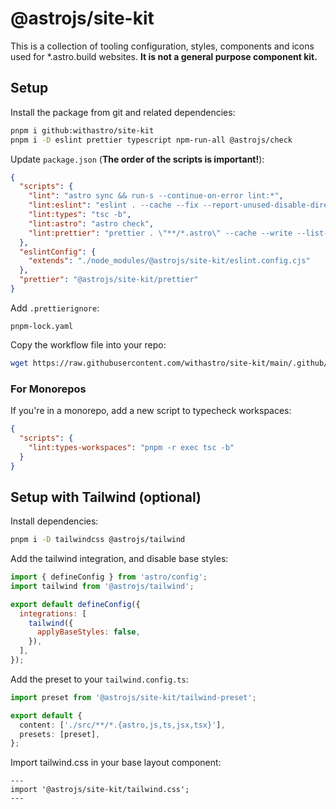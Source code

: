 # @astrojs/site-kit

This is a collection of tooling configuration, styles, components and icons used for \*.astro.build websites. **It is not a general purpose component kit.**

## Setup

Install the package from git and related dependencies:

```bash
pnpm i github:withastro/site-kit
pnpm i -D eslint prettier typescript npm-run-all @astrojs/check
```

Update `package.json` (**The order of the scripts is important!**):

```json
{
  "scripts": {
    "lint": "astro sync && run-s --continue-on-error lint:*",
    "lint:eslint": "eslint . --cache --fix --report-unused-disable-directives",
    "lint:types": "tsc -b",
    "lint:astro": "astro check",
    "lint:prettier": "prettier . \"**/*.astro\" --cache --write --list-different"
  },
  "eslintConfig": {
    "extends": "./node_modules/@astrojs/site-kit/eslint.config.cjs"
  },
  "prettier": "@astrojs/site-kit/prettier"
}
```

Add `.prettierignore`:

```ignore
pnpm-lock.yaml
```

Copy the workflow file into your repo:

```bash
wget https://raw.githubusercontent.com/withastro/site-kit/main/.github/workflows/lint.yml -O .github/workflows/lint.yml
```

### For Monorepos

If you're in a monorepo, add a new script to typecheck workspaces:

```json
{
  "scripts": {
    "lint:types-workspaces": "pnpm -r exec tsc -b"
  }
}
```

## Setup with Tailwind (optional)

Install dependencies:

```bash
pnpm i -D tailwindcss @astrojs/tailwind
```

Add the tailwind integration, and disable base styles:

```js
import { defineConfig } from 'astro/config';
import tailwind from '@astrojs/tailwind';

export default defineConfig({
  integrations: [
    tailwind({
      applyBaseStyles: false,
    }),
  ],
});
```

Add the preset to your `tailwind.config.ts`:

```ts
import preset from '@astrojs/site-kit/tailwind-preset';

export default {
  content: ['./src/**/*.{astro,js,ts,jsx,tsx}'],
  presets: [preset],
};
```

Import tailwind.css in your base layout component:

```astro
---
import '@astrojs/site-kit/tailwind.css';
---
```
